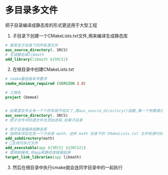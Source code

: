 # 多目录多文件
把子目录编译成静态库的形式更适用于大型工程  
1. 子目录下创建一个CMakeLists.txt文件,用来编译生成静态库
```cmake
# 接受该子目录下的所有源文件
aux_source_directory(. SRCS)
# 生成静态库libmath
add_library(libmath ${SRCS})
```

2. 在根目录中创建CMakeLists.txt
```cmake
# cmake最低版本号要求
cmake_minimum_required (VERSION 2.8)

# 工程名
project (Demo4)


# 如果源文件太多一个个的写就不现实了,用aux_source_directory()函数,第一个参数表示在哪个目录下,参数二表示创建一个变量来接受该目录下的所有源文件
aux_source_directory(. SRCS)
# 把子文件中的源文件也添加进来,如果子目录

# 把子目录编译成静态库
# 指明本项目包含一个子目录 math，这样 math 目录下的 CMakeLists.txt 文件和源代码也会被处理 。
add_subdirectory(math)
# 生成可执行文件
add_executable(app ${SRCS} ${SRCS2})
# 使用链接库,将app和静态库链接起来
target_link_libraries(app libmath)
```

3. 然后在根目录中执行cmake就会连同字目录中的一起执行
